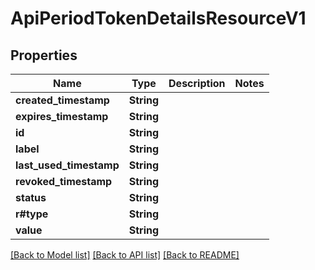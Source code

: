 # ApiPeriodTokenDetailsResourceV1

## Properties

Name | Type | Description | Notes
------------ | ------------- | ------------- | -------------
**created_timestamp** | **String** |  |
**expires_timestamp** | **String** |  |
**id** | **String** |  |
**label** | **String** |  |
**last_used_timestamp** | **String** |  |
**revoked_timestamp** | **String** |  |
**status** | **String** |  |
**r#type** | **String** |  |
**value** | **String** |  |

[[Back to Model list]](./README.md#documentation-for-models) [[Back to API list]](./README.md#documentation-for-api-endpoints) [[Back to README]](../README.md)
